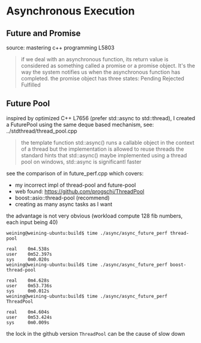 # Asynchronous Execution

## Future and Promise 

source: mastering c++ programming L5803

> if we deal with an asynchronous function, its return value is considered as
> something called a promise or a promise object. It's the way the system 
> notifies us when the asynchronous function has completed.
> the promise object has three states:
> Pending
> Rejected
> Fulfilled

## Future Pool

inspired by optimized C++ L7656 (prefer std::async to std::thread), 
I created a FuturePool using the same deque based mechanism, see: ../stdthread/thread_pool.cpp

> the template function std::async() runs a callable object in the context
> of a thread but the implementation is allowed to reuse threads
> the standard hints that std::async() maybe implemented using a thread pool
> on windows, std::async is significantl faster

see the comparison of in future_perf.cpp which covers:

- my incorrect impl of thread-pool and future-pool
- web found: <https://github.com/progschj/ThreadPool>
- boost::asio::thread-pool (recommend)
- creating as many async tasks as I want

the advantage is not very obvious (workload compute 128 fib numbers, each input being 40)

```text
weining@weining-ubuntu:build$ time ./async/async_future_perf thread-pool

real    0m4.538s
user    0m52.397s
sys     0m0.020s
weining@weining-ubuntu:build$ time ./async/async_future_perf boost-thread-pool

real    0m4.628s
user    0m53.736s
sys     0m0.012s
weining@weining-ubuntu:build$ time ./async/async_future_perf ThreadPool

real    0m4.604s
user    0m53.424s
sys     0m0.009s
```

the lock in the github version `ThreadPool` can be the cause of slow down
